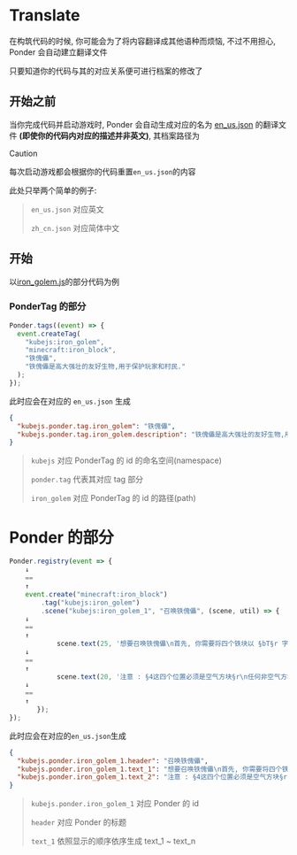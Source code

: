 # Translate

在构筑代码的时候, 你可能会为了将内容翻译成其他语种而烦恼, 不过不用担心, Ponder 会自动建立翻译文件

只要知道你的代码与其的对应关系便可进行档案的修改了

## 开始之前

当你完成代码并启动游戏时, Ponder 会自动生成对应的名为 [en_us.json](https://github.com/Qi-Month/PonderJs-Tutorials/blob/main/kubejs/assets/ponderjs_generated/lang/en_us.json) 的翻译文件 **(即使你的代码内对应的描述并非英文)**, 其档案路径为

> [!caution]
>
> 每次启动游戏都会根据你的代码重置`en_us.json`的内容

此处只举两个简单的例子:

> `en_us.json` 对应英文
>
> `zh_cn.json` 对应简体中文

## 开始

以[iron_golem.js](https://github.com/Qi-Month/PonderJs-Tutorials/blob/main/kubejs/client_scripts/Ponder/iron_golem.js)的部分代码为例

### PonderTag 的部分

```js
Ponder.tags((event) => {
  event.createTag(
    "kubejs:iron_golem",
    "minecraft:iron_block",
    "铁傀儡",
    "铁傀儡是高大强壮的友好生物,用于保护玩家和村民."
  );
});
```

此时应会在对应的 `en_us.json` 生成

```json
{
  "kubejs.ponder.tag.iron_golem": "铁傀儡",
  "kubejs.ponder.tag.iron_golem.description": "铁傀儡是高大强壮的友好生物,用于保护玩家和村民."
}
```

> `kubejs` 对应 PonderTag 的 id 的命名空间(namespace)
>
> `ponder.tag` 代表其对应 tag 部分
>
> `iron_golem` 对应 PonderTag 的 id 的路径(path)

# Ponder 的部分

```js
Ponder.registry(event => {
    ↓
    ==
    ↑
    event.create("minecraft:iron_block")
        .tag("kubejs:iron_golem")
        .scene("kubejs:iron_golem_1", "召唤铁傀儡", (scene, util) => {
    ↓
    ==
    ↑
            scene.text(25, '想要召唤铁傀儡\n首先, 你需要将四个铁块以 §bT§r 字摆放');
    ↓
    ==
    ↑
            scene.text(20, '注意 : §4这四个位置必须是空气方块§r\n任何非空气方块(包括雪/高草和水)在这四个位置时都会阻碍铁傀儡的生成');
    ↓
    ==
    ↑
       });
});
```

此时应会在对应的`en_us.json`生成

```json
{
  "kubejs.ponder.iron_golem_1.header": "召唤铁傀儡",
  "kubejs.ponder.iron_golem_1.text_1": "想要召唤铁傀儡\n首先, 你需要将四个铁块以 §bT§r 字摆放",
  "kubejs.ponder.iron_golem_1.text_2": "注意 : §4这四个位置必须是空气方块§r\n任何非空气方块(包括雪/高草和水)在这四个位置时都会阻碍铁傀儡的生成"
}
```

> `kubejs.ponder.iron_golem_1` 对应 Ponder 的 id
>
> `header` 对应 Ponder 的标题
>
> `text_1` 依照显示的顺序依序生成 text_1 ~ text_n
